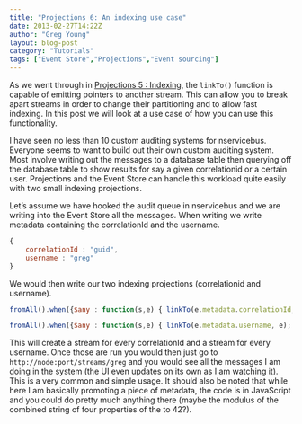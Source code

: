 ```yaml
---
title: "Projections 6: An indexing use case"
date: 2013-02-27T14:22Z
author: "Greg Young"
layout: blog-post
category: "Tutorials"
tags: ["Event Store","Projections","Event sourcing"]
---
```


As we went through in [Projections 5 : Indexing](/blog/20130218/projections-5-indexing), the `linkTo()` function is capable of emitting pointers to another stream. This can allow you to break apart streams in order to change their partitioning and to allow fast indexing. In this post we will look at a use case of how you can use this functionality.

I have seen no less than 10 custom auditing systems for nservicebus. Everyone seems to want to build out their own custom auditing system. Most involve writing out the messages to a database table then querying off the database table to show results for say a given correlationid or a certain user. Projections and the Event Store can handle this workload quite easily with two small indexing projections.

Let’s assume we have hooked the audit queue in nservicebus and we are writing into the Event Store all the messages. When writing we write metadata containing the correlationId and the username.

``` javascript
{
    correlationId : "guid",
    username : "greg"
}
```

We would then write our two indexing projections (correlationid and username).

``` javascript
fromAll().when({$any : function(s,e) { linkTo(e.metadata.correlationId, e); }}})
```

``` javascript
fromAll().when({$any : function(s,e) { linkTo(e.metadata.username, e); }}})
```

This will create a stream for every correlationId and a stream for every username. Once those are run you would then just go to `http://node:port/streams/greg` and you would see all the messages I am doing in the system (the UI even updates on its own as I am watching it). This is a very common and simple usage. It should also be noted that while here I am basically promoting a piece of metadata, the code is in JavaScript and you could do pretty much anything there (maybe the modulus of the combined string of four properties of the to 42?).